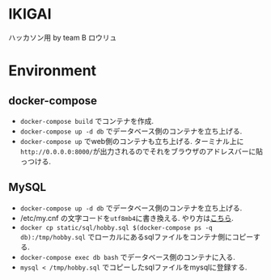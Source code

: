 # IKIGAI
ハッカソン用 by team B ロウリュ

# Environment
## docker-compose
- `docker-compose build` でコンテナを作成.
- `docker-compose up -d db` でデータベース側のコンテナを立ち上げる.
- `docker-compose up` でweb側のコンテナも立ち上げる. ターミナル上に`http://0.0.0.0:8000/`が出力されるのでそれをブラウザのアドレスバーに貼っつける.

## MySQL
- `docker-compose up -d db` でデータベース側のコンテナを立ち上げる.
- /etc/my.cnf の文字コードを`utf8mb4`に書き換える. やり方は[こちら](https://qiita.com/decoch/items/bfa125ae45c16811536a).
- `docker cp static/sql/hobby.sql $(docker-compose ps -q db):/tmp/hobby.sql` でローカルにあるsqlファイルをコンテナ側にコピーする.
- `docker-compose exec db bash` でデータベース側のコンテナに入る.
- `mysql < /tmp/hobby.sql` でコピーしたsqlファイルをmysqlに登録する.

